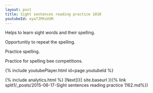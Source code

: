 ```yaml
---
layout: post
title: Sight sentences reading practice 1010
youtubeId: eya7JPKxUSM
---
```

 
 
Helps to learn sight words and their spelling.

Opportunitiy to repeat the spelling. 

Practice spelling. 
 
Practice for spelling bee competitions. 
 
{% include youtubePlayer.html id=page.youtubeId %}
 
 
{% include analytics.html %} 
[Next]({{ site.baseurl }}{% link  split1/_posts/2015-06-17-Sight sentences reading practice 1162.md%})
 
